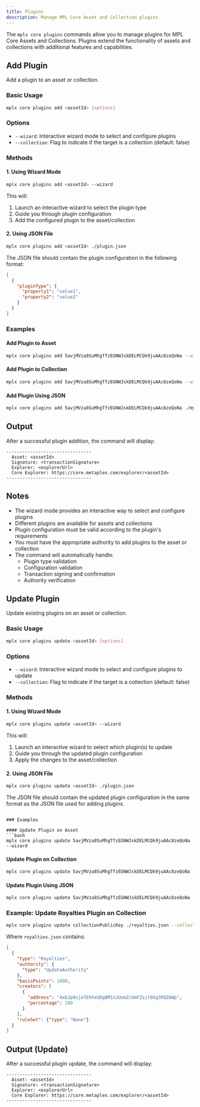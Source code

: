 ```yaml
---
title: Plugins
description: Manage MPL Core Asset and Collection plugins
---
```


The `mplx core plugins` commands allow you to manage plugins for MPL Core Assets and Collections. Plugins extend the functionality of assets and collections with additional features and capabilities.

## Add Plugin

Add a plugin to an asset or collection.

### Basic Usage

```bash
mplx core plugins add <assetId> [options]
```

### Options
- `--wizard`: Interactive wizard mode to select and configure plugins
- `--collection`: Flag to indicate if the target is a collection (default: false)

### Methods

#### 1. Using Wizard Mode
```bash
mplx core plugins add <assetId> --wizard
```
This will:
1. Launch an interactive wizard to select the plugin type
2. Guide you through plugin configuration
3. Add the configured plugin to the asset/collection

#### 2. Using JSON File
```bash
mplx core plugins add <assetId> ./plugin.json
```
The JSON file should contain the plugin configuration in the following format:
```json
[
  {
    "pluginType": {
      "property1": "value1",
      "property2": "value2"
    }
  }
]
```

### Examples

#### Add Plugin to Asset
```bash
mplx core plugins add 5avjMVza8SuMhgTfzEGNWJskDELMCQk9juAAc8zeQoNa --wizard
```

#### Add Plugin to Collection
```bash
mplx core plugins add 5avjMVza8SuMhgTfzEGNWJskDELMCQk9juAAc8zeQoNa --wizard --collection
```

#### Add Plugin Using JSON
```bash
mplx core plugins add 5avjMVza8SuMhgTfzEGNWJskDELMCQk9juAAc8zeQoNa ./my-plugin.json
```

## Output

After a successful plugin addition, the command will display:
```
--------------------------------
  Asset: <assetId>
  Signature: <transactionSignature>
  Explorer: <explorerUrl>
  Core Explorer: https://core.metaplex.com/explorer/<assetId>
--------------------------------
```

## Notes

- The wizard mode provides an interactive way to select and configure plugins
- Different plugins are available for assets and collections
- Plugin configuration must be valid according to the plugin's requirements
- You must have the appropriate authority to add plugins to the asset or collection
- The command will automatically handle:
  - Plugin type validation
  - Configuration validation
  - Transaction signing and confirmation
  - Authority verification

## Update Plugin

Update existing plugins on an asset or collection.

### Basic Usage

```bash
mplx core plugins update <assetId> [options]
```

### Options
- `--wizard`: Interactive wizard mode to select and configure plugins to update
- `--collection`: Flag to indicate if the target is a collection (default: false)

### Methods

#### 1. Using Wizard Mode
```bash
mplx core plugins update <assetId> --wizard
```
This will:
1. Launch an interactive wizard to select which plugin(s) to update
2. Guide you through the updated plugin configuration
3. Apply the changes to the asset/collection

#### 2. Using JSON File
```bash
mplx core plugins update <assetId> ./plugin.json
```
The JSON file should contain the updated plugin configuration in the same format as the JSON file used for adding plugins.
```

### Examples

#### Update Plugin on Asset
```bash
mplx core plugins update 5avjMVza8SuMhgTfzEGNWJskDELMCQk9juAAc8zeQoNa --wizard
```

#### Update Plugin on Collection
```bash
mplx core plugins update 5avjMVza8SuMhgTfzEGNWJskDELMCQk9juAAc8zeQoNa --wizard --collection
```

#### Update Plugin Using JSON
```bash
mplx core plugins update 5avjMVza8SuMhgTfzEGNWJskDELMCQk9juAAc8zeQoNa ./updated-plugin.json
```

### Example: Update Royalties Plugin on Collection

```bash
mplx core plugins update collectionPublicKey ./royalties.json --collection
```

Where `royalties.json` contains:
```json
[
  {
    "type": "Royalties",
    "authority": {
      "type": "UpdateAuthority"
    },
    "basisPoints": 1000,
    "creators": [
      {
        "address": "4xbJp9sjeTEhheUDg8M1nJUomZcGmFZsjt9Gg3RQZAWp",
        "percentage": 100
      }
    ],
    "ruleSet": {"type": "None"}
  }
]
```

## Output (Update)

After a successful plugin update, the command will display:

```text
--------------------------------
  Asset: <assetId>
  Signature: <transactionSignature>
  Explorer: <explorerUrl>
  Core Explorer: https://core.metaplex.com/explorer/<assetId>
--------------------------------
```
